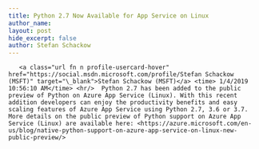 ```yaml
---
title: Python 2.7 Now Available for App Service on Linux
author_name: 
layout: post
hide_excerpt: false
author: Stefan Schackow
---
```

       <a class="url fn n profile-usercard-hover" href="https://social.msdn.microsoft.com/profile/Stefan Schackow (MSFT)" target="\_blank">Stefan Schackow (MSFT)</a> <time> 1/4/2019 10:56:10 AM</time> <hr/>  Python 2.7 has been added to the public preview of Python on Azure App Service (Linux). With this recent addition developers can enjoy the productivity benefits and easy scaling features of Azure App Service using Python 2.7, 3.6 or 3.7. More details on the public preview of Python support on Azure App Service (Linux) are available here: <https://azure.microsoft.com/en-us/blog/native-python-support-on-azure-app-service-on-linux-new-public-preview/>     